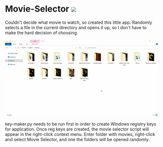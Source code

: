 # Movie-Selector <img src="film.ico" width="30">

Couldn't decide what movie to watch, so created this little app. Randomly selects a file in the current directory and opens it up, so I don't have to make the hard decision of choosing.

![Movie Selector](Movie.gif)

key-maker.py needs to be run first in order to create Windows registry keys for application. Once reg keys are created, the movie selector script will appear in the right-click context menu. Enter folder with movies, right-click and select Movie Selector, and one the folders will be opened randomly.
